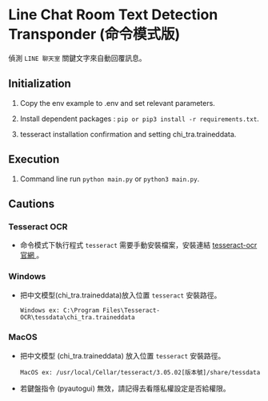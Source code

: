 ﻿# Line Chat Room Text Detection Transponder (命令模式版)

偵測 `LINE 聊天室` 關鍵文字來自動回覆訊息。

## Initialization

1. Copy the env example to .env and set relevant parameters.

2. Install dependent packages : `pip or pip3 install -r requirements.txt`.

3. tesseract installation confirmation and setting chi_tra.traineddata.

## Execution

1. Command line run `python main.py` or `python3 main.py`.

## Cautions

### Tesseract OCR

* 命令模式下執行程式 `tesseract` 需要手動安裝檔案，安裝連結 <a href="https://tesseract-ocr.github.io/tessdoc/Installation.html">tesseract-ocr 官網 </a>。

###  Windows

*  把中文模型(chi_tra.traineddata)放入位置 `tesseract` 安裝路徑。

    ```
    Windows ex: C:\Program Files\Tesseract-OCR\tessdata\chi_tra.traineddata 
    ```
### MacOS

* 把中文模型 (chi_tra.traineddata) 放入位置 `tesseract` 安裝路徑。
   
   ```
   MacOS ex: /usr/local/Cellar/tesseract/3.05.02[版本號]/share/tessdata
   ```

* 若鍵盤指令 (pyautogui) 無效，請記得去看隱私權設定是否給權限。

